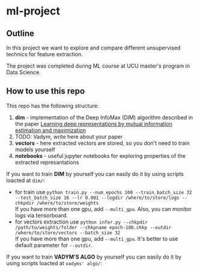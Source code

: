 # ml-project

## Outline

In this project we want to explore and compare different unsupervised technics for feature extraction. 

The project was completed during ML course at UCU master's program in Data Science.

## How to use this repo 

This repo has the following structure:
 1. **dim** - implementation of the Deep InfoMax (DIM) algorithm described in the paper [Learning deep representations by mutual information estimation and maximization](https://arxiv.org/abs/1808.06670)
 2. TODO: Vadym, write here about your paper
 3. **vectors** - here extracted vectors are stored, so you don't need to train models yourself
 4. **notebooks** - useful jupyter notebooks for exploring properties of the extracted represantations
 
 If you want to train **DIM** by yourself you can easily do it by using scripts loacted at `dim/`:
  * for train use ```python train.py --num_epochs 100 --train_batch_size 32 --test_batch_size 16 --lr 0.001 --logdir /where/to/store/logs --chkpdir /where/to/store/weights```  
  If you have more than one gpu, add `--multi_gpu`. Also, you can monitor logs via tensorboard.
  * for vectors extraction use ```python infer.py --chkpdir /path/to/weights/folder --chkpname epoch-100.chkp --outdir /where/to/store/vectors --batch_size 32```  
  If you have more than one gpu, add `--multi_gpu`. It's better to use default parameter for ```--outdir```.
  
  If you want to train **VADYM'S ALGO** by yourself you can easily do it by using scripts loacted at `vadyms' algo/`:
  
